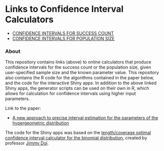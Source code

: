 # Links to Confidence Interval Calculators 

* [CONFIDENCE INTERVALS FOR SUCCESS COUNT](https://mfschilling.shinyapps.io/HGCI-Success-Count/)
* [CONFIDENCE INTERVALS FOR POPULATION SIZE](https://mfschilling.shinyapps.io/HGCI-Population-Size/)

### About

This repository contains links (above) to online calculators that produce confidence intervals for the success count or the population size, given user-specified sample size and the known parameter value. This repository also contains the R code for the algorithms contained in the paper below, and the code for the interactive Shiny apps. In addition to the above linked Shiny apps, the generator scripts can be used on their own in R, which allows for calculation for confidence intervals using higher input parameters.  

Link to the paper:  

* [A new approach to precise interval estimation for the parameters of the hypergeometric distribution
](https://www.tandfonline.com/doi/full/10.1080/03610926.2020.1737879)


The code for the Shiny apps was based on the [length/coverage optimal confidence interval calculator for the binomial distribution](http://shiny.calpoly.sh/LCO_CI_Generator/), created by professor [Jimmy Doi](https://statweb.calpoly.edu/jdoi).
